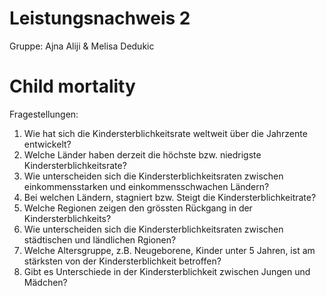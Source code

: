 # Leistungsnachweis 2
Gruppe: Ajna Aliji & Melisa Dedukic

# Child mortality 

Fragestellungen:
1. Wie hat sich die Kindersterblichkeitsrate weltweit über die Jahrzente entwickelt?
2. Welche Länder haben derzeit die höchste bzw. niedrigste Kindersterblichkeitsrate?
3. Wie unterscheiden sich die Kindersterblichkeitsraten zwischen einkommensstarken und einkommensschwachen Ländern? 
4. Bei welchen Ländern, stagniert bzw. Steigt die Kindersterblichkeitrate?
5. Welche Regionen zeigen den grössten Rückgang in der Kindersterblichkeits?
6. Wie unterscheiden sich die Kindersterblichkeitsraten zwischen städtischen und ländlichen Rgionen?
7. Welche Altersgruppe, z.B. Neugeborene, Kinder unter 5 Jahren, ist am stärksten von der Kindersterblichkeit betroffen?
8. Gibt es Unterschiede in der Kindersterblichkeit zwischen Jungen und Mädchen?